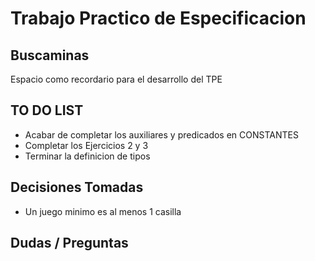 # Trabajo Practico de Especificacion 
## Buscaminas

Espacio como recordario para el desarrollo del TPE

## TO DO LIST

- Acabar de completar los auxiliares y predicados en CONSTANTES
- Completar los Ejercicios 2 y 3
- Terminar la definicion de tipos

## Decisiones Tomadas

- Un juego minimo es al menos 1 casilla 

## Dudas / Preguntas
